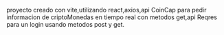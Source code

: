 proyecto creado con vite,utilizando react,axios,api CoinCap para pedir informacion de criptoMonedas en tiempo real con metodos get,api Reqres para un login usando metodos post y get.
